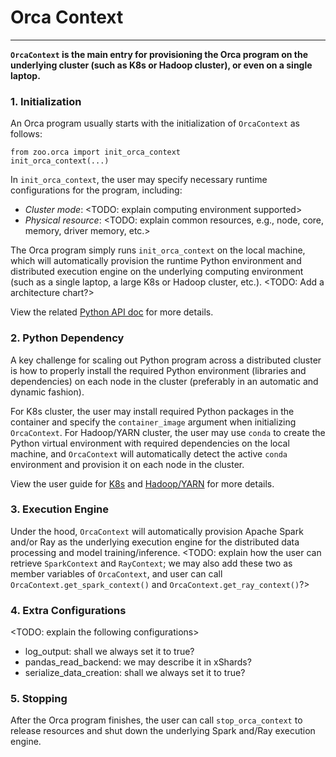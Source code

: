 # Orca Context

---

**`OrcaContext` is the main entry for provisioning the Orca program on the underlying cluster (such as K8s or Hadoop cluster), or even on a single laptop.**

### **1. Initialization**
An Orca program usually starts with the initialization of `OrcaContext` as follows:

```
from zoo.orca import init_orca_context
init_orca_context(...)
```
In `init_orca_context`, the user may specify necessary runtime configurations for the program, including:
- *Cluster mode*: <TODO: explain computing environment supported>
- *Physical resource*: <TODO: explain common resources, e.g., node, core, memory, driver memory, etc.>

The Orca program simply runs `init_orca_context` on the local machine, which will automatically provision the runtime Python environment and distributed execution engine on the underlying computing environment (such as a single laptop, a large K8s or Hadoop cluster, etc.). <TODO: Add a architecture chart?>

View the related [Python API doc]() for more details.

### **2. Python Dependency**
A key challenge for scaling out Python program across a distributed cluster is how to properly install the required Python environment (libraries and dependencies) on each node in the cluster (preferably in an automatic and dynamic fashion). 

For K8s cluster, the user may install required Python packages in the container and specify the `container_image` argument when initializing `OrcaContext`. For Hadoop/YARN cluster, the user may use `conda` to create the Python virtual environment with required dependencies on the local machine, and `OrcaContext` will automatically detect the active `conda` environment and provision it on each node in the cluster.

View the user guide for [K8s]() and [Hadoop/YARN]() for more details.

### **3. Execution Engine**

Under the hood, `OrcaContext` will automatically provision Apache Spark and/or Ray as the underlying execution engine for the distributed data processing and model training/inference. <TODO: explain how the user can retrieve `SparkContext` and `RayContext`; we may also add these two as member variables of `OrcaContext`, and user can call `OrcaContext.get_spark_context()` and `OrcaContext.get_ray_context()`?>

### **4. Extra Configurations**
 <TODO: explain the following configurations>

 - log_output: shall we always set it to true?
 - pandas_read_backend: we may describe it in xShards?
 - serialize_data_creation: shall we always set it to true?

### **5. Stopping**
After the Orca program finishes, the user can call `stop_orca_context` to release resources and shut down the underlying Spark and/Ray execution engine.

